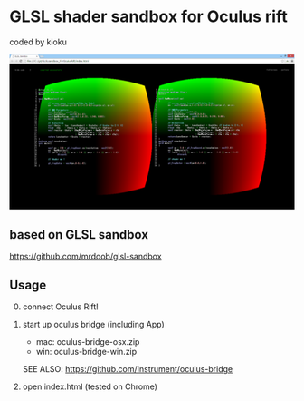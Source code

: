 # GLSL shader sandbox for Oculus rift
coded by kioku

![scr](scr.png)

##  based on GLSL sandbox
  https://github.com/mrdoob/glsl-sandbox

## Usage
0. connect Oculus Rift!

1. start up oculus bridge
(including App)

    * mac: oculus-bridge-osx.zip
    * win: oculus-bridge-win.zip

    SEE ALSO: https://github.com/Instrument/oculus-bridge


2. open index.html
(tested on Chrome)




